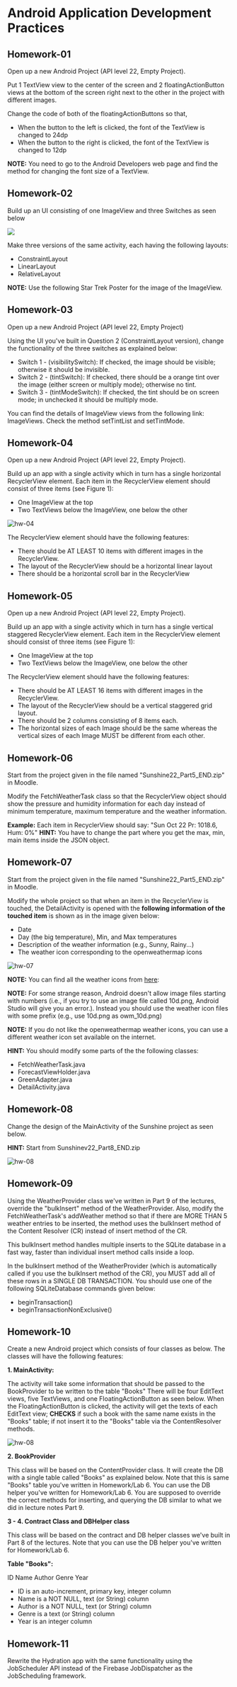 # Android Application Development Practices

## Homework-01

Open up a new Android Project (API level 22, Empty Project).

Put 1 TextView view to the center of the screen and 2 floatingActionButton views at the bottom of the screen right next to the other in the project with different images.

Change the code of both of the floatingActionButtons so that,
- When the button to the left is clicked, the font of the TextView is changed to 24dp
- When the button to the right is clicked, the font of the TextView is changed to 12dp

**NOTE:** You need to go to the Android Developers web page and find the method for changing the font size of a TextView.

## Homework-02

Build up an UI consisting of one ImageView and three Switches as seen below

![](https://github.com/taneresme/te.android.practices/blob/master/hw02/docs/Week1_Q2.png)

Make three versions of the same activity, each having the following layouts:
- ConstraintLayout
- LinearLayout
- RelativeLayout

**NOTE:** Use the following Star Trek Poster for the image of the ImageView.

## Homework-03

Open up a new Android Project (API level 22, Empty Project)

Using the UI you've built in Question 2 (ConstraintLayout version), change the functionality of the three switches as explained below:
- Switch 1 - (visibilitySwitch): If checked, the image should be visible; otherwise it should be invisible.
- Switch 2 - (tintSwitch): If checked, there should be a orange tint over the image (either screen or multiply mode); otherwise no tint.
- Switch 3 - (tintModeSwitch): If checked, the tint should be on screen mode; in unchecked it should be multiply mode.

You can find the details of ImageView views from the following link: ImageViews. Check the method setTintList and setTintMode.

## Homework-04

Open up a new Android Project (API level 22, Empty Project).

Build up an app with a single activity which in turn has a single horizontal RecyclerView element. Each item in the RecyclerView element should consist of three items (see Figure 1):
- One ImageView at the top
- Two TextViews below the ImageView, one below the other

![hw-04](https://github.com/taneresme/te.android.practices/blob/master/hw04/docs/Week2_Q1.png)

The RecyclerView element should have the following features:

- There should be AT LEAST 10 items with different images in the RecyclerView.
- The layout of the RecyclerView should be a horizontal linear layout
- There should be a horizontal scroll bar in the RecyclerView

## Homework-05

Open up a new Android Project (API level 22, Empty Project).

Build up an app with a single activity which in turn has a single vertical staggered RecyclerView element. Each item in the RecyclerView element should consist of three items (see Figure 1):
- One ImageView at the top
- Two TextViews below the ImageView, one below the other

The RecyclerView element should have the following features:
- There should be AT LEAST 16 items with different images in the RecyclerView.
- The layout of the RecyclerView should be a vertical staggered grid layout.
- There should be 2 columns consisting of 8 items each.
- The horizontal sizes of each Image should be the same whereas the vertical sizes of each Image MUST be different from each other.

## Homework-06

Start from the project given in the file named "Sunshine22_Part5_END.zip" in Moodle.

Modify the FetchWeatherTask class so that the RecyclerView object should show the pressure and humidity information for each day instead of minimum temperature, maximum temperature and the weather information.

**Example:**
Each item in RecyclerView should say: "Sun Oct 22 Pr: 1018.6, Hum: 0%"
**HINT:** You have to change the part where you get the max, min, main items inside the JSON object.

## Homework-07

Start from the project given in the file named "Sunshine22_Part5_END.zip" in Moodle.

Modify the whole project so that when an item in the RecyclerView is touched, the DetailActivity is opened with the **following information of the touched item** is shown as in the image given below:
* Date
* Day (the big temperature), Min, and Max temperatures
* Description of the weather information (e.g., Sunny, Rainy...)
* The weather icon corresponding to the openweathermap icons

![hw-07](https://github.com/taneresme/te.android.practices/blob/master/hw07/docs/Homework-Lab4_Q2.png)

**NOTE:** You can find all the weather icons from [here](https://openweathermap.org/weather-conditions):

**NOTE:** For some strange reason, Android doesn't allow image files starting with numbers (i.e., if you try to use an image file called 10d.png, Android Studio will give you an error.). Instead you should use the weather icon files with some prefix (e.g., use 10d.png as owm_10d.png)

**NOTE:** If you do not like the openweathermap weather icons, you can use a different weather icon set available on the internet.

**HINT:** You should modify some parts of the the following classes:
* FetchWeatherTask.java
* ForecastViewHolder.java
* GreenAdapter.java
* DetailActivity.java

## Homework-08

Change the design of the MainActivity of the Sunshine project as seen below.

**HINT:** Start from Sunshinev22_Part8_END.zip

![hw-08](https://github.com/taneresme/te.android.practices/blob/master/hw08/docs/Homework-Lab6-Q1.png)

## Homework-09

Using the WeatherProvider class we've written in Part 9 of the lectures, 
override the "bulkInsert" method of the WeatherProvider. 
Also, modify the FetchWeatherTask's addWeather method so that if there are MORE THAN 5 
weather entries to be inserted, the method uses the bulkInsert method of 
the Content Resolver (CR) instead of insert method of the CR.

This bulkInsert method handles multiple inserts to the SQLite database in a fast way, 
faster than individual insert method calls inside a loop.

In the bulkInsert method of the WeatherProvider (which is automatically called 
if you use the bulkInsert method of the CR), you MUST add all of these rows 
in a SINGLE DB TRANSACTION. You should use one of the following SQLiteDatabase commands 
given below:

* beginTransaction()
* beginTransactionNonExclusive()

## Homework-10

Create a new Android project which consists of four classes as below. The classes will have the following features:

**1. MainActivity:**

The activity will take some information that should be passed to the BookProvider to be written to the table "Books"
There will be four EditText views, five TextViews, and one FloatingActionButton as seen below.
When the FloatingActionButton is clicked, the activity will get the texts of each EditText view; 
**CHECKS** if such a book with the same name exists in the "Books" table; 
if not insert it to the "Books" table via the ContentResolver methods.

![hw-08](https://github.com/taneresme/te.android.practices/blob/master/hw10/docs/Lab7_Q4.png)

**2. BookProvider**

This class will be based on the ContentProvider class.
It will create the DB with a single table called "Books" as explained below. Note that this is same 
"Books" table you've written in Homework/Lab 6. You can use the DB helper you've written for Homework/Lab 6.
You are supposed to override the correct methods for inserting, and querying the DB similar to what we did 
in lecture notes Part 9.

**3 - 4. Contract Class and DBHelper class**

This class will be based on the contract and DB helper classes we've built in Part 8 of the lectures.
Note that you can use the DB helper you've written for Homework/Lab 6.

**Table "Books":**

ID	Name	Author	Genre	Year
 
* ID is an auto-increment, primary key, integer column
* Name is a NOT NULL, text (or String) column
* Author is a NOT NULL, text (or String) column
* Genre is a text (or String) column
* Year is an integer column

## Homework-11

Rewrite the Hydration app with the same functionality using the JobScheduler API instead of 
the Firebase JobDispatcher as the JobScheduling framework.